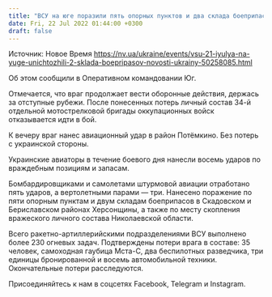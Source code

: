 ```yaml
---
title: "ВСУ на юге поразили пять опорных пунктов и два склада боеприпасов врага"
date: Fri, 22 Jul 2022 01:44:00 +0300
draft: false
---
```

Источник: Новое Время https://nv.ua/ukraine/events/vsu-21-iyulya-na-yuge-unichtozhili-2-sklada-boepripasov-novosti-ukrainy-50258085.html


Об этом сообщили в Оперативном командовании Юг.

Отмечается, что враг продолжает вести оборонные действия, держась за отступные рубежи. После понесенных потерь личный состав 34-й отдельной мотострелковой бригады оккупационных войск отказывается идти в бой.

К вечеру враг нанес авиационный удар в район Потёмкино. Без потерь с украинской стороны.

Украинские авиаторы в течение боевого дня нанесли восемь ударов по враждебным позициям и запасам.

Бомбардировщиками и самолетами штурмовой авиации отработано пять ударов, а вертолетными парами — три. Нанесено поражение по пяти опорным пунктам и двум складам боеприпасов в Скадовском и Бериславском районах Херсонщины, а также по месту скопления вражеского личного состава Николаевской области.

Всего ракетно-артиллерийскими подразделениями ВСУ выполнено более 230 огневых задач. Подтверждены потери врага в составе: 35 человек, самоходная гаубица Мста-С, два беспилотных разведчика, три единицы бронированной и восемь автомобильной техники. Окончательные потери расследуются.

Присоединяйтесь к нам в соцсетях Facebook, Telegram и Instagram.
